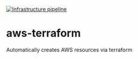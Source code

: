 [![Infrastructure pipeline](https://github.com/snigdhasjg/aws-terraform/actions/workflows/infrastructure.yml/badge.svg)](https://github.com/snigdhasjg/aws-terraform/actions/workflows/infrastructure.yml)

# aws-terraform
Automatically creates AWS resources via terraform
